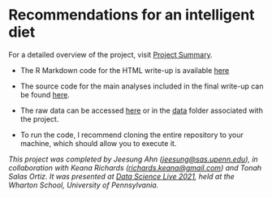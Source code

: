 # Recommendations for an intelligent diet

For a detailed overview of the project, visit [Project Summary](https://jeesung-ahn.github.io/docs/Intelligent_Diet_Jeesung_Ahn.html). 

- The R Markdown code for the HTML write-up is available [here](https://github.com/jeesung-ahn/Nutrient_Clustering_Project/blob/main/Intelligent_Diet_Jeesung_Ahn.Rmd)

- The source code for the main analyses included in the final write-up can be found [here]( https://github.com/jeesung-ahn/Nutrient_Clustering_Project/blob/main/source.R).

- The raw data can be accessed [here](https://www.canada.ca/en/health-canada/services/food-nutrition/healthy-eating/nutrient-data/canadian-nutrient-file-2015-download-files.html) or in the [data](https://github.com/jeesung-ahn/Nutrient_Clustering_Project/tree/main/data) folder associated with the project.

- To run the code, I recommend cloning the entire repository to your machine, which should allow you to execute it.


*This project was completed by Jeesung Ahn (jeesung@sas.upenn.edu), in collaboration with Keana Richards (richards.keana@gmail.com) and Tonah Salas Ortiz. It was presented at [Data Science Live 2021](http://jh-cai.com/modern-data-mining/dsl.html), held at the Wharton School, University of Pennsylvania.*
